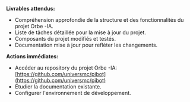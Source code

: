 




**Livrables attendus:**

*   Compréhension approfondie de la structure et des fonctionnalités du projet Orbe -IA.
*   Liste de tâches détaillée pour la mise à jour du projet.
*   Composants du projet modifiés et testés.
*   Documentation mise à jour pour refléter les changements.

**Actions immédiates:**

*   Accéder au repository du projet Orbe -IA: [https://github.com/universmc/pibot](https://github.com/universmc/pibot)
*   Étudier la documentation existante.
*   Configurer l'environnement de développement.





